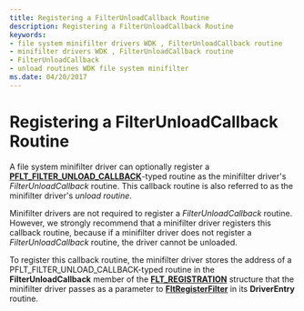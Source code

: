 ```yaml
---
title: Registering a FilterUnloadCallback Routine
description: Registering a FilterUnloadCallback Routine
keywords:
- file system minifilter drivers WDK , FilterUnloadCallback routine
- minifilter drivers WDK , FilterUnloadCallback routine
- FilterUnloadCallback
- unload routines WDK file system minifilter
ms.date: 04/20/2017
---
```


# Registering a FilterUnloadCallback Routine

A file system minifilter driver can optionally register a [**PFLT_FILTER_UNLOAD_CALLBACK**](/windows-hardware/drivers/ddi/fltkernel/nc-fltkernel-pflt_filter_unload_callback)-typed routine as the minifilter driver's *FilterUnloadCallback* routine. This callback routine is also referred to as the minifilter driver's *unload routine*.

Minifilter drivers are not required to register a *FilterUnloadCallback* routine. However, we strongly recommend that a minifilter driver registers this callback routine, because if a minifilter driver does not register a *FilterUnloadCallback* routine, the driver cannot be unloaded.

To register this callback routine, the minifilter driver stores the address of a PFLT_FILTER_UNLOAD_CALLBACK-typed routine in the **FilterUnloadCallback** member of the [**FLT_REGISTRATION**](/windows-hardware/drivers/ddi/fltkernel/ns-fltkernel-_flt_registration) structure that the minifilter driver passes as a parameter to [**FltRegisterFilter**](/windows-hardware/drivers/ddi/fltkernel/nf-fltkernel-fltregisterfilter) in its **DriverEntry** routine.
